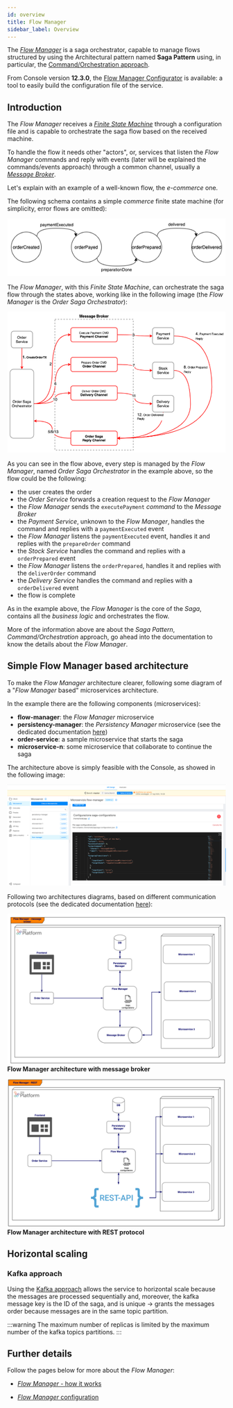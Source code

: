 ```yaml
---
id: overview
title: Flow Manager
sidebar_label: Overview
---
```


<!--
WARNING: this file was automatically generated by Mia-Platform Doc Aggregator.
DO NOT MODIFY IT BY HAND.
Instead, modify the source file and run the aggregator to regenerate this file.
-->

The [_Flow Manager_](https://blog.mia-platform.eu/en/flow-manager-the-saga-orchestrator-of-mia-platform) is a saga orchestrator, capable to manage flows structured by using the Architectural pattern named **Saga Pattern** using, in particular, the [Command/Orchestration approach](https://blog.mia-platform.eu/en/saga-pattern-how-to-manage-distributed-transactions-with-microservices).

From Console version **12.3.0**, the [Flow Manager Configurator](../../development_suite/api-console/api-design/flow-manager-configurator/overview) is available: a tool to easily build the configuration file of the service.

## Introduction

The _Flow Manager_ receives a [_Finite State Machine_](https://brilliant.org/wiki/finite-state-machines/) through a configuration file and is capable to orchestrate the saga flow based on the received machine.

To handle the flow it needs other "actors", or, services that listen the _Flow Manager_ commands and reply with events (later will be explained the commands/events approach) through a common channel, usually a [_Message Broker_](https://www.ibm.com/cloud/learn/message-brokers).

Let's explain with an example of a well-known flow, the _e-commerce_ one.

The following schema contains a simple _commerce_ finite state machine (for simplicity, error flows are omitted):

![alt_image](img/sample-finite-state-machine.png)

The _Flow Manager_, with this _Finite State Machine_, can orchestrate the saga flow through the states above, working like in the following image (the _Flow Manager_ is the _Order Saga Orchestrator_):

![alt_image](img/e-commerce-sample-flow-with-orchestrator.png)

As you can see in the flow above, every step is managed by the _Flow Manager_, named _Order Saga Orchestrator_ in the example above, so the flow could be the following:

- the user creates the order
- the _Order Service_ forwards a creation request to the _Flow Manager_
- the _Flow Manager_ sends the `executePayment` _command_ to the _Message Broker_
- the _Payment Service_, unknown to the _Flow Manager_, handles the command and replies with a `paymentExecuted` event
- the _Flow Manager_ listens the `paymentExecuted` event, handles it and replies with the `prepareOrder` command
- the _Stock Service_ handles the command and replies with a `orderPrepared` event
- the _Flow Manager_ listens the `orderPrepared`, handles it and replies with the `deliverOrder` command
- the _Delivery Service_ handles the command and replies with a `orderDelivered` event
- the flow is complete

As in the example above, the _Flow Manager_ is the core of the _Saga_, contains all the _business logic_ and orchestrates the flow.

More of the information above are about the _Saga Pattern_, _Command/Orchestration_ approach, go ahead into the documentation to know the details about the _Flow Manager_.

## Simple Flow Manager based architecture

To make the _Flow Manager_ architecture clearer, following some diagram of a "_Flow Manager_ based" microservices architecture.

In the example there are the following components (microservices):

- **flow-manager**: the _Flow Manager_ microservice
- **persistency-manager**: the _Persistency Manager_ microservice (see the dedicated documentation [here](./20_how_it_works.md#the-persistency-manager))
- **order-service**: a sample microservice that starts the saga
- **microservice-n**: some microservice that collaborate to continue the saga

The architecture above is simply feasible with the Console, as showed in the following image:

![alt_image](img/flow-manager-architecture-dev-console.png)

Following two architectures diagrams, based on different communication protocols (see the dedicated documentation [here](./30_configuration.md#communication-protocols)):

![alt_image](img/Flow-Manager-generic-message-broker.png)
**Flow Manager architecture with message broker**

![alt_image](img/Flow-Manager-generic-REST.png)
**Flow Manager architecture with REST protocol**

## Horizontal scaling

### Kafka approach

Using the [Kafka approach](./30_configuration.md#kafka-communication-protocol) allows the service to horizontal scale because the messages are processed sequentially and, moreover, the kafka message key is the ID of the saga, and is unique &rarr; grants the messages order because messages are in the same topic partition.

:::warning
The maximum number of replicas is limited by the maximum number of the kafka topics partitions.
:::

## Further details

Follow the pages below for more about the _Flow Manager_:

- [_Flow Manager_ - how it works](./20_how_it_works.md)

- [_Flow Manager_ configuration](./30_configuration.md)
